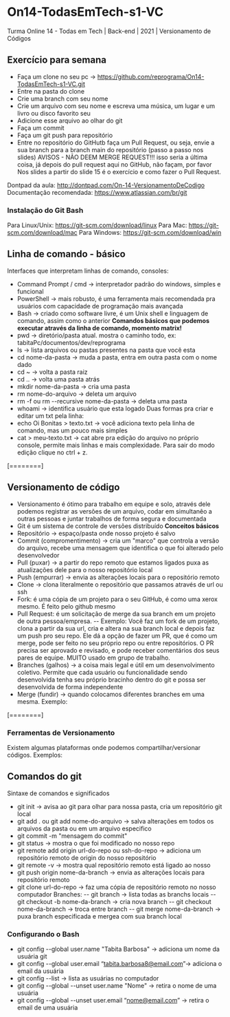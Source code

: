 # On14-TodasEmTech-s1-VC
Turma Online 14 - Todas em Tech | Back-end | 2021 | Versionamento de Códigos

## Exercício para semana
- Faça um clone no seu pc -> https://github.com/reprograma/On14-TodasEmTech-s1-VC.git
- Entre na pasta do clone
- Crie uma branch com seu nome
- Crie um arquivo com seu nome e escreva uma música, um lugar e um livro ou disco favorito seu
- Adicione esse arquivo ao olhar do git
- Faça um commit
- Faça um git push para  repositório
- Entre no repositório do GitHutb faça um Pull Request, ou seja, envie a sua branch para a branch main do repositório (passo a passo nos slides)
AVISOS - NÃO DEEM MERGE REQUEST!!! isso seria a última coisa, já depois do pull request aqui no GitHub, não façam, por favor
Nos slides a partir do slide 15 é o exercício e como fazer o Pull Request.

Dontpad da aula: http://dontpad.com/On-14-VersionamentoDeCodigo
Documentação recomendada: https://www.atlassian.com/br/git

### Instalação do Git Bash
Para Linux/Unix: https://git-scm.com/download/linux
Para Mac: https://git-scm.com/download/mac
Para Windows: https://git-scm.com/download/win

## Linha de comando - básico
Interfaces que interpretam linhas de comando, consoles:
- Command Prompt / cmd -> interpretador padrão do windows, simples e funcional
- PowerShell -> mais robusto, é uma ferramenta  mais recomendada pra usuários com capacidade de programação mais avançada
- Bash -> criado como software livre, é um Unix shell e linguagem de comando, assim como o anterior
**Comandos básicos que podemos executar através da linha de comando, momento matrix!**
- pwd -> diretório/pasta atual. mostra o caminho todo, ex: tabitaPc/documentos/dev/reprograma
- ls -> lista arquivos ou pastas presentes na pasta que você esta
- cd nome-da-pasta -> muda a pasta, entra em outra pasta com o nome dado
- cd ~ -> volta a pasta raiz
- cd .. -> volta uma pasta atrás
- mkdir nome-da-pasta -> cria uma pasta
- rm nome-do-arquivo -> deleta um arquivo
- rm -f ou rm --recursive nome-da-pasta -> deleta uma pasta
- whoami -> identifica usuário que esta logado 
Duas formas pra criar e editar um txt pela linha: 
- echo Oi Bonitas > texto.txt -> você adiciona texto pela linha de comando, mas um pouco mais simples
- cat > meu-texto.txt -> cat abre pra edição do arquivo no próprio console, permite mais linhas e mais complexidade. Para sair do modo edição clique no ctrl + z.

[========]

## Versionamento de código
- Versionamento é ótimo para trabalho em equipe e solo, através dele podemos registrar as versões de um arquivo, codar em simultanêo a outras pessoas e juntar trabalhos de forma segura e documentada
- Git é um sistema de controle de versões distribuído
**Conceitos básicos**
- Repositório -> espaço/pasta onde nosso projeto é salvo
- Commit (compromentimento) -> cria um "marco" que controla a versão do arquivo, recebe uma mensagem que identifica o que foi alterado pelo desenvolvedor
- Pull (puxar) -> a partir do repo remoto que estamos ligados puxa as atualizações dele para o nosso repositório local
- Push (empurrar) -> envia as alterações locais para o repositório remoto
- Clone -> clona literalmente o repositório que passamos através de url ou ssh
- Fork: é uma cópia de um projeto para o seu GitHub, é como uma xerox mesmo. É feito pelo github mesmo
- Pull Request: é um solicitação de merge da sua branch em um projeto de outra pessoa/empresa.
-- Exemplo: Você faz um fork de um projeto, clona a partir da sua url, cria e altera na sua branch local e depois faz um push pro seu repo. Ele dá a opção de fazer um PR, que é como um merge, pode ser feito no seu próprio repo ou entre repositórios. O PR precisa ser aprovado e revisado, e pode receber comentários dos seus pares de equipe. MUITO usado em grupo de trabalho.
- Branches (galhos) -> a coisa mais legal e útil em um desenvolvimento coletivo. Permite que cada usuário ou funcionalidade sendo desenvolvida tenha seu próprio bracinho dentro do git e possa ser desenvolvida de forma independente
- Merge (fundir) -> quando colocamos diferentes branches em uma mesma. Exemplo:



[========]

### Ferramentas de Versionamento
Existem algumas plataformas onde podemos compartilhar/versionar códigos. Exemplos:



## Comandos do git
Sintaxe de comandos e significados 
- git init -> avisa ao git para olhar para nossa pasta, cria um repositório git local
- git add . ou git add nome-do-arquivo -> salva alterações em todos os arquivos da pasta ou em um arquivo especifico
- git commit -m "mensagem do commit" 
- git status -> mostra o que foi modificado no nosso repo
- git remote add origin url-do-repo ou ssh-do-repo -> adiciona um repositório remoto de origin do nosso repositório
- git remote -v -> mostra qual repositório remoto está ligado ao nosso
- git push origin nome-da-branch -> envia as alterações locais para repositório remoto
- git clone url-do-repo -> faz uma cópia de repositório remoto no nosso computador
Branches:
-- git branch -> lista todas as branchs locais
-- git checkout -b nome-da-branch -> cria nova branch
-- git checkout nome-da-branch -> troca entre branch
-- git merge nome-da-branch -> puxa branch especificada e mergea com sua branch local

### Configurando o Bash
- git config --global user.name "Tabita Barbosa" -> adiciona um nome da usuária git
- git config --global user.email “tabita.barbosa8@email.com”-> adiciona o email da usuária
- git config --list -> lista as usuárias no computador
- git config --global --unset user.name "Nome" -> retira o nome de uma usuária
- git config --global --unset user.email “nome@email.com” -> retira o email de uma usuária
